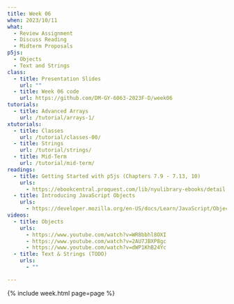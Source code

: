 ```yaml
---
title: Week 06
when: 2023/10/11
what:
  - Review Assignment
  - Discuss Reading
  - Midterm Proposals
p5js:
  - Objects
  - Text and Strings
class:
  - title: Presentation Slides
    url: ""
  - title: Week 06 code
    url: https://github.com/DM-GY-6063-2023F-D/week06
tutorials:
  - title: Advanced Arrays
    url: /tutorial/arrays-1/
xtutorials:
  - title: Classes
    url: /tutorial/classes-00/
  - title: Strings
    url: /tutorial/strings/
  - title: Mid-Term
    url: /tutorial/mid-term/
readings:
  - title: Getting Started with p5js (Chapters 7.9 - 7.13, 10)
    urls:
      - https://ebookcentral.proquest.com/lib/nyulibrary-ebooks/detail.action?docID=4333728
  - title: Introducing JavaScript Objects
    urls:
      - https://developer.mozilla.org/en-US/docs/Learn/JavaScript/Objects
videos:
  - title: Objects
    urls:
      - https://www.youtube.com/watch?v=WR8bbhl8OXI
      - https://www.youtube.com/watch?v=2AU7JBXP8gc
      - https://www.youtube.com/watch?v=dWP1KhB24Yc
  - title: Text & Strings (TODO)
    urls:
      - ""

---
```

{% include week.html page=page %}
